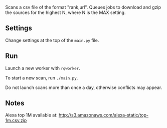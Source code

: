 Scans a csv file of the format "rank,url". Queues jobs to download and gzip the
sources for the highest N, where N is the MAX setting.


Settings
--------

Change settings at the top of the `main.py` file.


Run
---

Launch a new worker with `rqworker`.

To start a new scan, run `./main.py`.

Do not launch scans more than once a day, otherwise conflicts may appear.


Notes
-----

Alexa top 1M available at: http://s3.amazonaws.com/alexa-static/top-1m.csv.zip
